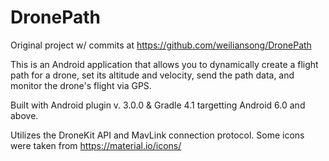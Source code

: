 # DronePath

Original project w/ commits at https://github.com/weiliansong/DronePath

This is an Android application that allows you to dynamically create a flight path for a drone, set its altitude and velocity, send the path data, and monitor the drone's flight via GPS.

Built with Android plugin v. 3.0.0 & Gradle 4.1 targetting Android 6.0 and above.

Utilizes the DroneKit API and MavLink connection protocol.
Some icons were taken from https://material.io/icons/
